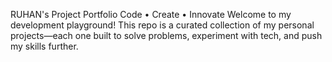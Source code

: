 RUHAN's Project Portfolio
Code • Create • Innovate
Welcome to my development playground! This repo is a curated collection of my personal projects—each one built to solve problems, experiment with tech, and push my skills further.
